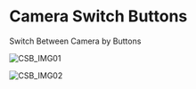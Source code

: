 # Camera Switch Buttons
 Switch Between Camera by Buttons
 
![CSB_IMG01](https://user-images.githubusercontent.com/43956936/70337513-87e88d80-184b-11ea-9da6-14a4f7e8d191.PNG)

![CSB_IMG02](https://user-images.githubusercontent.com/43956936/70337514-88812400-184b-11ea-9d45-57b08cb1d881.PNG)
